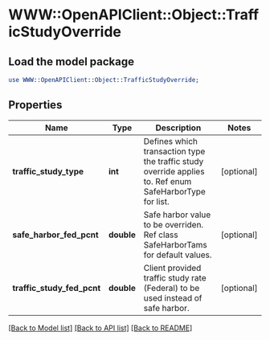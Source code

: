 # WWW::OpenAPIClient::Object::TrafficStudyOverride

## Load the model package
```perl
use WWW::OpenAPIClient::Object::TrafficStudyOverride;
```

## Properties
Name | Type | Description | Notes
------------ | ------------- | ------------- | -------------
**traffic_study_type** | **int** | Defines which transaction type the traffic study override applies to.  Ref enum SafeHarborType for list. | [optional] 
**safe_harbor_fed_pcnt** | **double** | Safe harbor value to be overriden.  Ref class SafeHarborTams for default values. | [optional] 
**traffic_study_fed_pcnt** | **double** | Client provided traffic study rate (Federal) to be used instead of safe harbor. | [optional] 

[[Back to Model list]](../README.md#documentation-for-models) [[Back to API list]](../README.md#documentation-for-api-endpoints) [[Back to README]](../README.md)


